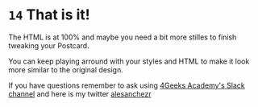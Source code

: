 # `14` That is it!

The HTML is at 100% and maybe you need a bit more stilles to finish tweaking your Postcard.

You can keep playing arround with your styles and HTML to make it look more similar to the original design.

If you have questions remember to ask using [4Geeks Academy's Slack channel](https://4geeksacademy.slack.com/) and here is my twitter [alesanchezr](https://twitter.com/alesanchezr)


